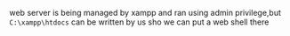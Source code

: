 web server is being managed by xampp and ran using admin privilege,but `C:\xampp\htdocs` can be written by us sho we can put a web shell there